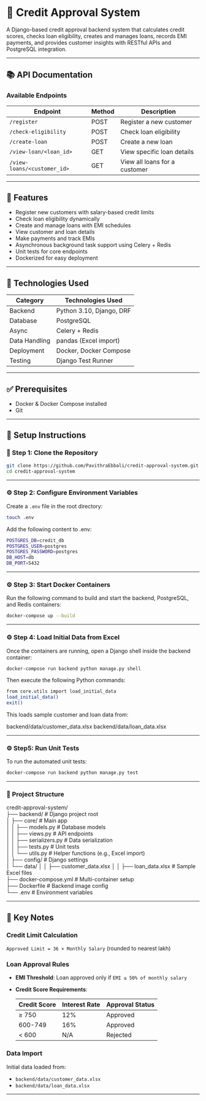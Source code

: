 # 🏦 Credit Approval System

A Django-based credit approval backend system that calculates credit scores, checks loan eligibility, creates and manages loans, records EMI payments, and provides customer insights with RESTful APIs and PostgreSQL integration.

---

## 📚 API Documentation

### Available Endpoints

| Endpoint                    | Method | Description                      |
|-----------------------------|--------|----------------------------------|
| `/register`                 | POST   | Register a new customer          |
| `/check-eligibility`        | POST   | Check loan eligibility           |
| `/create-loan`              | POST   | Create a new loan                |
| `/view-loan/<loan_id>`      | GET    | View specific loan details       |
| `/view-loans/<customer_id>` | GET    | View all loans for a customer    |

---

## 📌 Features

- Register new customers with salary-based credit limits  
- Check loan eligibility dynamically  
- Create and manage loans with EMI schedules  
- View customer and loan details  
- Make payments and track EMIs  
- Asynchronous background task support using Celery + Redis  
- Unit tests for core endpoints  
- Dockerized for easy deployment

---

## 🧰 Technologies Used

| Category       | Technologies Used         |
|----------------|---------------------------|
| Backend        | Python 3.10, Django, DRF  |
| Database       | PostgreSQL                |
| Async          | Celery + Redis            |
| Data Handling  | pandas (Excel import)     |
| Deployment     | Docker, Docker Compose    |
| Testing        | Django Test Runner        |

---

## ✅ Prerequisites

- Docker & Docker Compose installed  
- Git  

---

## 🚀 Setup Instructions

### 📁 Step 1: Clone the Repository

```bash
git clone https://github.com/PavithraEbbali/credit-approval-system.git
cd credit-approval-system
```
---

### ⚙️ Step 2: Configure Environment Variables

Create a `.env` file in the root directory:

```bash
touch .env
```

Add the following content to .env:

```bash
POSTGRES_DB=credit_db
POSTGRES_USER=postgres
POSTGRES_PASSWORD=postgres
DB_HOST=db
DB_PORT=5432
```
---

### ⚙️ Step 3: Start Docker Containers

Run the following command to build and start the backend, PostgreSQL, and Redis containers:

```bash
docker-compose up --build
```
---

### ⚙️ Step 4: Load Initial Data from Excel

Once the containers are running, open a Django shell inside the backend container:

```bash
docker-compose run backend python manage.py shell
```
Then execute the following Python commands:

```bash
from core.utils import load_initial_data
load_initial_data()
exit()
```
This loads sample customer and loan data from:

backend/data/customer_data.xlsx
backend/data/loan_data.xlsx

---

### ⚙️ Step5: Run Unit Tests

To run the automated unit tests:

```bash
docker-compose run backend python manage.py test
```
---

### 📂 Project Structure

credit-approval-system/  
├── backend/                  # Django project root  
│   ├── core/                 # Main app  
│   │   ├── models.py         # Database models  
│   │   ├── views.py          # API endpoints  
│   │   ├── serializers.py    # Data serialization  
│   │   ├── tests.py          # Unit tests  
│   │   └── utils.py          # Helper functions (e.g., Excel import)  
│   ├── config/               # Django settings  
│   └── data/
│   │   ├── customer_data.xlsx
│   │   ├── loan_data.xlsx    # Sample Excel files  
├── docker-compose.yml        # Multi-container setup  
├── Dockerfile                # Backend image config  
└── .env                      # Environment variables  

---

## 📌 Key Notes

### Credit Limit Calculation
`Approved Limit = 36 × Monthly Salary` (rounded to nearest lakh)

### Loan Approval Rules
- **EMI Threshold**: Loan approved only if `EMI ≤ 50% of monthly salary`
- **Credit Score Requirements**:

  | Credit Score | Interest Rate | Approval Status |
  |--------------|---------------|-----------------|
  | ≥ 750        | 12%           | Approved        |
  | 600-749      | 16%           | Approved        |
  | < 600        | N/A           | Rejected        |

### Data Import
Initial data loaded from:
- `backend/data/customer_data.xlsx`
- `backend/data/loan_data.xlsx`
---
